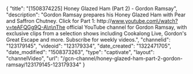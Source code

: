 {
    "title": "[1508374225] Honey Glazed Ham (Part 2) - Gordon Ramsay",
    "description": "Gordon Ramsay prepares his Honey Glazed Ham with Pear and Saffron Chutney. Click for Part 1: http:\/\/www.youtube.com\/watch?v=teAFQGg9Q-A\n\nThe official YouTube channel for Gordon Ramsay, with exclusive clips from a selection shows including Cookalong Live, Gordon's Great Escape and more. Subscribe for weekly videos.",
    "channelid": "123179145",
    "videoid": "123179334",
    "date_created": "1322471705",
    "date_modified": "1508373263",
    "type": "captivate",
    "layout": "channelVideo",
    "url": "\/gcn-channel\/honey-glazed-ham-part-2-gordon-ramsay\/123179145-123179334"
}
